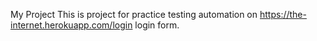 My Project
This is project for practice testing automation on https://the-internet.herokuapp.com/login login form.
 
